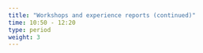 ```yaml
---
title: "Workshops and experience reports (continued)"
time: 10:50 - 12:20
type: period
weight: 3
---
```


